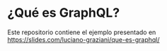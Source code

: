# ¿Qué es GraphQL?

Este repositorio contiene el ejemplo presentado en https://slides.com/luciano-graziani/que-es-graphql/
